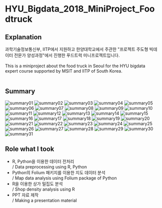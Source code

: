 # HYU_Bigdata_2018_MiniProject_Foodtruck
## Explanation
과학기술정보통신부, IITP에서 지원하고 한양대학교에서 주관한 "프로젝트 주도형 빅데이터 전문가 양성과정"에서 진행한 푸드트럭 미니프로젝트입니다.
<br>
<br>
This is a miniproject about the food truck in Seoul for the HYU bigdata expert course supported by MSIT and IITP of South Korea.
<br>
<br>

## Summary
![summary01](./summary_image/summary01.png)
![summary02](./summary_image/summary02.png)
![summary03](./summary_image/summary03.png)
![summary04](./summary_image/summary04.png)
![summary05](./summary_image/summary05.png)
![summary06](./summary_image/summary06.png)
![summary07](./summary_image/summary07.png)
![summary08](./summary_image/summary08.png)
![summary09](./summary_image/summary09.png)
![summary10](./summary_image/summary10.png)
![summary11](./summary_image/summary11.png)
![summary12](./summary_image/summary12.png)
![summary13](./summary_image/summary13.png)
![summary14](./summary_image/summary14.png)
![summary15](./summary_image/summary15.png)
![summary16](./summary_image/summary16.png)
![summary17](./summary_image/summary17.png)
![summary18](./summary_image/summary18.png)
![summary19](./summary_image/summary19.png)
![summary20](./summary_image/summary20.png)
![summary21](./summary_image/summary21.png)
![summary22](./summary_image/summary22.png)
![summary23](./summary_image/summary23.png)
![summary24](./summary_image/summary24.png)
![summary25](./summary_image/summary25.png)
![summary26](./summary_image/summary26.png)
![summary27](./summary_image/summary27.png)
![summary28](./summary_image/summary28.png)
![summary29](./summary_image/summary29.png)
![summary30](./summary_image/summary30.png)
![summary31](./summary_image/summary31.png)

## Role what I took
- R, Python을 이용한 데이터 전처리 <br>/ Data preprocessing using R, Python
- Python의 Folium 패키지를 이용한 지도 데이터 분석 <br>/ Map data analysis using Folium package of Python
- R을 이용한 상가 밀집도 분석 <br>/ Shop density analysis using R
- PPT 자료 제작 <br>/ Making a presentation material
